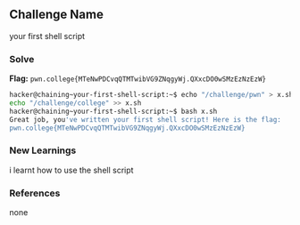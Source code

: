 ## Challenge Name
your first shell script

### Solve
**Flag:** `pwn.college{MTeNwPDCvqQTMTwibVG9ZNqgyWj.QXxcDO0wSMzEzNzEzW}`

```bash
hacker@chaining~your-first-shell-script:~$ echo "/challenge/pwn" > x.sh
echo "/challenge/college" >> x.sh
hacker@chaining~your-first-shell-script:~$ bash x.sh
Great job, you've written your first shell script! Here is the flag:
pwn.college{MTeNwPDCvqQTMTwibVG9ZNqgyWj.QXxcDO0wSMzEzNzEzW}
```

### New Learnings
i learnt how to use the shell script

### References 
none

